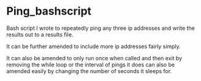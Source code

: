 # Ping_bashscript
Bash script I wrote to repeatedly ping any three ip addresses and write the results out to a results file. 

It can be further amended to include more ip addresses fairly simply.

It can also be amended to only run once when called and then exit by removing the while loop or the interval of pings it does can also be amended easily by changing the number of seconds it sleeps for. 
